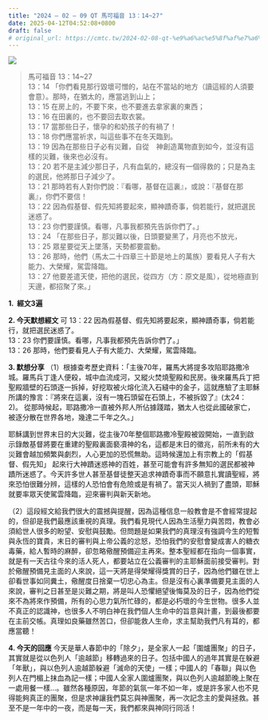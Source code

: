 ```yaml
---
title: "2024 – 02 – 09 QT 馬可福音 13：14~27"
date: 2025-04-12T04:52:08+0800
draft: false
# original_url: https://cmtc.tw/2024-02-08-qt-%e9%a6%ac%e5%8f%af%e7%a6%8f%e9%9f%b3-13%ef%bc%9a113
---
```


![](/images/qt.jpg)
> 馬可福音 13：14\~27  
> 13：14 「你們看見那行毀壞可憎的，站在不當站的地方（讀這經的人須要會意）。那時，在猶太的，應當逃到山上；  
> 13：15 在房上的，不要下來，也不要進去拿家裏的東西；  
> 13：16 在田裏的，也不要回去取衣裳。  
> 13：17 當那些日子，懷孕的和奶孩子的有禍了！  
> 13：18 你們應當祈求，叫這些事不在冬天臨到。  
> 13：19 因為在那些日子必有災難，自從　神創造萬物直到如今，並沒有這樣的災難，後來也必沒有。  
> 13：20 若不是主減少那日子，凡有血氣的，總沒有一個得救的；只是為主的選民，他將那日子減少了。  
> 13：21 那時若有人對你們說：『看哪，基督在這裏』，或說：『基督在那裏』，你們不要信！  
> 13：22 因為假基督、假先知將要起來，顯神蹟奇事，倘若能行，就把選民迷惑了。  
> 13：23 你們要謹慎。看哪，凡事我都預先告訴你們了。」  
> 13：24 「在那些日子，那災難以後，日頭要變黑了，月亮也不放光，  
> 13：25 眾星要從天上墜落，天勢都要震動。  
> 13：26 那時，他們（馬太二十四章三十節是地上的萬族）要看見人子有大能力、大榮耀，駕雲降臨。  
> 13：27 他要差遣天使，把他的選民，從四方（方：原文是風），從地極直到天邊，都招聚了來。」

**1.  經文3遍**

**2. 今天默想經文**
可 13：22 因為假基督、假先知將要起來，顯神蹟奇事，倘若能行，就把選民迷惑了。  
13：23 你們要謹慎。看哪，凡事我都預先告訴你們了。」  
13：26 那時，他們要看見人子有大能力、大榮耀，駕雲降臨。

**3. 默想分享**
（1）根據查考歷史資料：「主後70年，羅馬大將提多攻陷耶路撒冷城。羅馬兵丁逢人便殺，城中血流成河，又縱火焚燒聖殿和民房。後來羅馬兵丁把聖殿牆壁的石頭逐一拆掉，好挖取被火熔化流入石縫中的金子，這就應驗了主耶穌所講的豫言：『將來在這裏，沒有一塊石頭留在石頭上，不被拆毀了』(太24：2)。 從那時候起，耶路撒冷一直被外邦人所佔據踐踏，猶太人也從此國破家亡，被逐分散在世界各地，幾達二千年之久。」

耶穌講到世界末日的大災難，從主後70年整個耶路撒冷聖殿被毀開始，一直到啟示錄敵基督將要在重建的聖殿裏面褻凟神的名，這都是末日的徵兆，前所未有的大災難會越加頻繁與劇烈，人心更加的恐慌無助。這時候還加上有宗教上的「假基督、假先知」 起來行大神蹟迷惑神的百姓，甚至可能會有許多無知的選民都被神蹟所迷惑了。今天許多世人甚至基督徒整天追求神蹟奇事而不願意扎實讀聖經，將來恐怕很難分辨，這樣的人恐怕會有危險或是有禍了。當天災人禍到了盡頭，耶穌就要率眾天使駕雲降臨，迎來審判與新天新地。

（2）這段經文給我們很大的震撼與提醒，因為這種信息一般教會是不會經常提起的，但卻是我們最應該重視的真理。我們看見現代人因為生活壓力與苦悶，教會必須給世人很多的盼望、安慰與鼓勵。但問題是如果我們的真理沒有強調今生的短暫與永恆的寶貴，末日的審判與上帝公義的忿怒，恐怕我們的安慰會變成害人的糖衣毒藥，給人暫時的麻醉，卻忽略儆醒預備迎主再來。整本聖經都在指向一個事實，就是有一天古往今來的活人死人，都要站立在公義審判的主耶穌面前接受審判。對於儆醒預備見主面的人來說，這一天將是得榮耀得獎賞的日子，因為他們雖在世上卻看世事如同糞土，儆醒度日捨棄一切忠心為主。但是沒有心裏準備要見主面的人來說，審判之日甚至是災難之期，將是叫人恐懼絕望後悔莫及的日子，因為他們從來不為將來作預備，所有的心思力氣所忙碌的，都是必朽壞的今生世物。很多人並不真正的認識神，也很多人不明白神在我們個人生命中的旨意與計畫，到最後都要在主前交帳。真理如良藥雖然苦口，但卻能救人生命，求主幫助我們凡有耳的，都應當聽！

**4. 今天的回應**
今天是華人春節中的「除夕」，是全家人一起「圍爐團聚」的日子，其實就是從以色列人「逾越節」移轉過來的日子。包括中國人的過年其實是在躲避「年獸」，與以色列人逾越節躲避「滅命的天使」一樣；中國人的「春聯」與以色列人在門楣上抹血為記一樣；中國人全家人圍爐團聚，與以色列人逾越節晚上聚在一處用餐一樣…。雖然各種原因，年節的氣氛一年不如一年，或是許多家人也不見得能夠真正的團聚，但是求神讓我們莫忘與神團聚，再一次記念主的愛與拯救。甚至不是一年中的一夜，而是每一天，我們都來與神同行同活！
